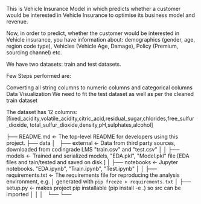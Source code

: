 
This is Vehicle Insurance Model in which predicts whether a customer would be interested in Vehicle Insurance to optimise its business model and revenue.

Now, in order to predict, whether the customer would be interested in Vehicle insurance, 
you have information about: 
                          demographics (gender, age, region code type), 
                           Vehicles (Vehicle Age, Damage), Policy (Premium, sourcing channel) etc.


We have two datasets: train and test datasets.

Few Steps performed are:

Converting all string columns to numeric columns and categorical columns
Data Visualization
We need to fit the test dataset as well as per the cleaned train dataset


The dataset has 12 columns:  [fixed_acidity,volatile_acidity,citric_acid,residual_sugar,chlorides,free_sulfur_dioxide,
                                  total_sulfur_dioxide,density,pH,sulphates,alcohol]



├── README.md          <- The top-level README for developers using this project.
├── data
│   ├── external       <- Data from third party sources, downloaded from codingrade LMS  "train.csv" and "test.csv"
│
│
├── models             <- Trained and serialized models, "EDA.pkl", "Model.pkl" file [EDA files and tain/tested and saved on disk.]
│
├── notebooks          <- Jupyter notebooks. "EDA.ipynb", "Train.ipynb", "Test.ipynb"
│
│
├── requirements.txt   <- The requirements file for reproducing the analysis environment, e.g.
│                         generated with `pip freeze > requirements.txt`
│
├── setup.py           <- makes project pip installable (pip install -e .) so src can be imported
│   │
│   └──
└──
